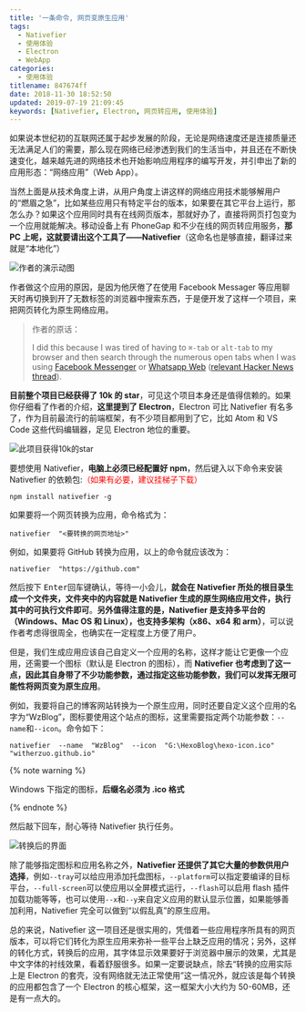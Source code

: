```yaml
---
title: '一条命令, 网页变原生应用'
tags:
  - Nativefier
  - 使用体验
  - Electron
  - WebApp
categories:
  - 使用体验
titlename: 847674ff
date: 2018-11-30 18:52:50
updated: 2019-07-19 21:09:45
keywords: [Nativefier, Electron, 网页转应用, 使用体验]
---
```

如果说本世纪初的互联网还属于起步发展的阶段，无论是网络速度还是连接质量还无法满足人们的需要，那么现在网络已经渗透到我们的生活当中，并且还在不断快速变化，越来越先进的网络技术也开始影响应用程序的编写开发，并引申出了新的应用形态：“网络应用”（Web App）。  

当然上面是从技术角度上讲，从用户角度上讲这样的网络应用技术能够解用户的“燃眉之急”，比如某些应用只有特定平台的版本，如果要在其它平台上运行，那怎么办？如果这个应用同时具有在线网页版本，那就好办了，直接将网页打包变为一个应用就能解决。移动设备上有 PhoneGap 和不少在线的网页转应用服务，**那 PC 上呢，这就要请出这个工具了——Nativefier**（这命名也是够直接，翻译过来就是“本地化”）  <!--more-->

![作者的演示动图](https://storage.live.com/items/5582C1D07E2893FB!133076?authkey=APiqr1tjl5KIc1Q)  

作者做这个应用的原因，是因为他厌倦了在使用 Facebook Messager 等应用聊天时再切换到开了无数标签的浏览器中搜索东西，于是便开发了这样一个项目，来把网页转化为原生网络应用。  

> 作者的原话：
>
> I did this because I was tired of having to `⌘-tab` or `alt-tab` to my browser and then search through the numerous open tabs when I was using [Facebook Messenger](http://messenger.com/) or [Whatsapp Web](http://web.whatsapp.com/) ([relevant Hacker News thread](https://news.ycombinator.com/item?id=10930718)).  

**目前整个项目已经获得了 10k 的 star**，可见这个项目本身还是值得信赖的。如果你仔细看了作者的介绍，**这里提到了 Electron**，Electron 可比 Nativefier 有名多了，作为目前最流行的前端框架，有不少项目都用到了它，比如 Atom 和 VS Code 这些代码编辑器，足见 Electron 地位的重要。  

![此项目获得10k的star](https://i.loli.net/2018/11/30/5c01332288c68.png "此项目获得了10k的star") 

要想使用 Nativefier，**电脑上必须已经配置好 npm**，然后键入以下命令来安装 Nativefier 的依赖包:<font style="color:red">（如果有必要，建议挂梯子下载）</font>   

```
npm install nativefier -g
```

如果要将一个网页转换为应用，命令格式为：

```
nativefier  "<要转换的网页地址>"
```

例如，如果要将 GitHub 转换为应用，以上的命令就应该改为：

```
nativefier  "https://github.com"
```

然后按下 <kbd>Enter</kbd>回车键确认，等待一小会儿，**就会在 Nativefier 所处的根目录生成一个文件夹，文件夹中的内容就是 Nativefier 生成的原生网络应用文件，执行其中的可执行文件即可**。**另外值得注意的是，Nativefier 是支持多平台的（Windows、Mac OS 和 Linux），也支持多架构（x86、x64 和 arm）**，可以说作者考虑得很周全，也确实在一定程度上方便了用户。  

但是，我们生成应用应该自己自定义一个应用的名称，这样才能让它更像一个应用，还需要一个图标（默认是 Electron 的图标），而 **Nativefier 也考虑到了这一点，因此其自身带了不少功能参数，通过指定这些功能参数，我们可以发挥无限可能性将网页变为原生应用**。  

例如，我要将自己的博客网站转换为一个原生应用，同时还要自定义这个应用的名字为“WzBlog”，图标要使用这个站点的图标，这里需要指定两个功能参数：`--name`和`--icon`。命令如下：  

```
nativefier  --name  "WzBlog"  --icon  "G:\HexoBlog\hexo-icon.ico"   "witherzuo.github.io"
```

{% note warning %}   

Windows 下指定的图标，**后缀名必须为 .ico 格式**  

{% endnote %}   

然后敲下回车，耐心等待 Nativefier 执行任务。  

![转换后的界面](https://i.loli.net/2018/11/30/5c013cfc28514.png "转换后的应用界面，已经无限逼近真正的原生应用了")  

除了能够指定图标和应用名称之外，**Nativefier 还提供了其它大量的参数供用户选择**，例如`--tray`可以给应用添加托盘图标，`--platform`可以指定要编译的目标平台，`--full-screen`可以使应用以全屏模式运行，`--flash`可以启用 flash 插件加载功能等等，也可以使用`--x`和`--y`来自定义应用的默认显示位置，如果能够善加利用，Nativefier 完全可以做到“以假乱真”的原生应用。  

总的来说，Nativefier 这一项目还是很实用的，凭借着一些应用程序所具有的网页版本，可以将它们转化为原生应用来弥补一些平台上缺乏应用的情况；另外，这样的转化方式，转换后的应用，其字体显示效果要好于浏览器中展示的效果，尤其是中文字体的衬线效果，看着舒服很多。如果一定要说缺点，除去“转换的应用实际上是 Electron 的套壳，没有网络就无法正常使用”这一情况外，就应该是每个转换的应用都包含了一个 Electron 的核心框架，这一框架大小大约为 50-60MB，还是有一点大的。  
